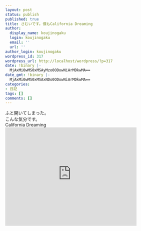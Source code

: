 ```yaml
---
layout: post
status: publish
published: true
title: さむいです。僕もCalifornia Dreaming
author:
  display_name: koujinogaku
  login: koujinogaku
  email: ''
  url: ''
author_login: koujinogaku
wordpress_id: 317
wordpress_url: http://localhost/wordpress/?p=317
date: !binary |-
  MjAxMi0wMS0xMSAyMzo0ODowNiArMDkwMA==
date_gmt: !binary |-
  MjAxMi0wMS0xMSAxNDo0ODowNiArMDkwMA==
categories:
- 日記
tags: []
comments: []
---
```

<p>ふと開いてしまった。<br />
こんな気分です。<br />
California Dreaming<br />
<iframe width="420" height="315" src="http://www.youtube.com/embed/dN3GbF9Bx6E" frameborder="0" allowfullscreen></iframe></p>
